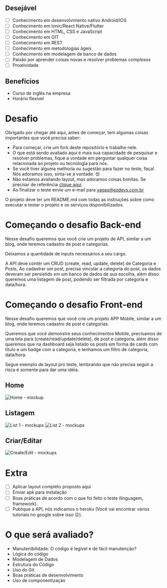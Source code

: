 ## Desejável
- [ ] Conhecimento em desenvolvimento nativo Android/IOS
- [ ] Conhecimento em Ionic/React Native/Flutter
- [ ] Conhecimento em HTML, CSS e JavaScript
- [ ] Conhecimento em GIT
- [ ] Conhecimento em REST
- [ ] Conhecimento em metodologias ágeis
- [ ] Conhecimento em modelagem de banco de dados
- [ ] Paixão por aprender coisas novas e resolver problemas complexos
- [ ] Proatividade

## Benefícios
- Curso de inglês na empresa
- Horário flexível

# Desafio

Obrigado por chegar até aqui, antes de começar, tem algumas coisas importantes que você precisa saber:
- Para começar, crie um fork deste repositório e trabalhe nele.
- O que está sendo avaliado aqui é mais sua capacidade de pesquisar e resolver problemas, 
fique a vontade em perguntar qualquer coisa relacionada ao projeto ou tecnologia para nós.
- Se você tiver alguma melhoria ou sugestão para fazer no teste, faça! Nós adoramos isso, sinta-se a vontade. 😍
- Não estamos avaliando layout, mas adoramos coisas bonitas. Se precisar de referência [clique aqui](http://www.uplabs.com/)
- Ao finalizar o teste envie um e-mail para vagas@ezdevs.com.br

O projeto deve ter um README.md com todas as instruções sobre como executar e testar o projeto e os serviços disponibilizados.

# Começando o desafio Back-end
Nesse desafio queremos que você crie um projeto de API, similar a um blog, onde teremos cadastro de post e categorias.

Deixamos a quantidade de inputs necessários a seu cargo.

A API deve contér um CRUD (create, read, update, delete) de Categoria e Posts, Ao cadastrar um post, precisa vincular a categoria do post, os dados deveram ser persistido em um banco de dados de sua escolha,
além disso queremos uma listagem de post, podendo ser filtrada por categoria e data/hora.

# Começando o desafio Front-end
Nesse desafio queremos que você crie um projeto APP Mobile, similar a um blog, onde teremos cadastro de post e categorias.

Queremos que você demonstre seus conhecimentos Mobile, precisamos de uma tela para (create/read/update/delete), de post e categoria,
além disso queremos que na dashboard seja listado os posts em forma de cards com título e um badge com a categoria, e tenhamos um filtro de categoria, data/hora.

Segue exemplo de layout pro teste, lembrando que não precisa seguir a risca é somente para dar uma idéia.

## Home

![Home - mockup](https://raw.githubusercontent.com/ezDevs/recrutamento/master/images/home-mobile.jpg)

## Listagem

![List 1 - mockups](https://raw.githubusercontent.com/ezDevs/recrutamento/master/images/list-mobile.jpg)
![List 2 - mockups](https://raw.githubusercontent.com/ezDevs/recrutamento/master/images/list-mobile-2.jpg)

## Criar/Editar

![Create/Edit - mockups](https://raw.githubusercontent.com/ezDevs/recrutamento/master/images/create-edit-mobile.png)

# Extra
- [ ] Aplicar layout completo proposto aqui
- [ ] Enviar apk para instalação
- [ ] Boas práticas de acordo com o que foi feito o teste (linguagem, framework).
- [ ] Publique a API, nós indicamos o heroku (Você vai encontrar vários tutoriais no google sobre isso 😉).

# O que será avaliado?
 - Manutenibilidade: O código é legível e de fácil manutenção?
 - Lógica do código
 - Modelagem de Dados
 - Estrutura do Código
 - Uso do Git
 - Boas práticas de desenvolvimento
 - Uso de componentização
